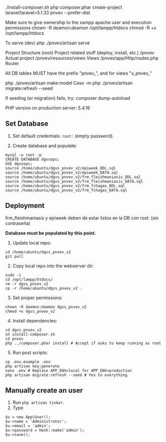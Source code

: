 ./install-composer.sh
php composer.phar create-project laravel/laravel=5.1.33 pnvev --prefer-dist

Make sure to give ownership to the xampp apache user and execution permissions
chown -R deamon:deamon /opt/lampp/htdocs
chmod -R +x /opt/lampp/htdocs

To serve (dev)
php ./pnvev/artisan serve

Project Structure
(root) Project related stuff (deploy, install, etc.)
/pnvev Actual project
/pnvev/resources/views Views
/pnvev/app/Http/routes.php Router

All DB tables MUST have the prefix "pnvev_", and for views "v_pnvev_"

php ./pnvev/artisan make:model Caso -m
php ./pnvev/artisan migrate:refresh --seed

If seeding (or migration) fails, try: composer dump-autoload

PHP version on production server: 5.4.16

Set Database
------------

1. Set default credentials: `root:` (empty password).

2. Create database and populate:
```
mysql -u root -p
CREATE DATABASE dgvsops;
USE dgvsops;
source /home/ubuntu/dgvs_pnvev_v2/epiweek_DDL.sql
source /home/ubuntu/dgvs_pnvev_v2/epiweek_DATA.sql
source /home/ubuntu/dgvs_pnvev_v2/frm_fleishmaniasis_DDL.sql
source /home/ubuntu/dgvs_pnvev_v2/frm_fleishmaniasis_DATA.sql
source /home/ubuntu/dgvs_pnvev_v2/frm_fchagas_DDL.sql
source /home/ubuntu/dgvs_pnvev_v2/frm_fchagas_DATA.sql
```

Deployment
----------

frm_fleishmaniasis y epiweek deben de estar listos en la DB con root: (sin contraseña)

**Database must be populated by this point.**

1. Update local repo:
```
cd /home/ubuntu/dgvs_pnvev_v2
git pull
```
2. Copy local repo into the webserver dir:
```
sudo -i
cd /opt/lampp/htdocs/
rm -r dgvs_pnvev_v2
cp -r /home/ubuntu/dgvs_pnvev_v2 .
```
3. Set proper permissions:
```
chown -R daemon:daemon dgvs_pnvev_v2
chmod +x dgvs_pnvev_v2
```
4. Install dependencies:
```
cd dgvs_pnvev_v2
sh install-composer.sh
cd pnvev
php ../composer.phar install # Accept if asks to keep running as root
```
5. Run post scripts:
```
cp .env.example .env
php artisan key:generate
nano .env # Replace APP_ENV=local for APP_ENV=production
php artisan migrate:refresh --seed # Yes to everything
```

Manually create an user
-----------------------
1. Run `php artisan tinker`.
2. Type 
```
$u = new App\User();
$u->name = 'Administrator';
$u->email = 'admin';
$u->password = Hash::make('admin');
$u->save();
```